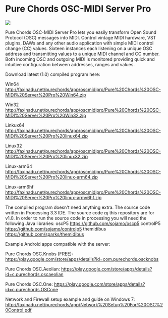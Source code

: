 # Pure Chords OSC-MIDI Server Pro
<img src= http://www.faxinadu.net/images/pure_chords_osc_midi_server_pro.png img>

Pure Chords OSC-MIDI Server Pro lets you easily transform Open Sound Protocol (OSC) messages into MIDI. Control vintage MIDI hardware, VST plugins, DAWs and any other audio application with simple MIDI control change (CC) values. Sixteen instances each listening on a unique OSC address and transmitting values to a unique MIDI channel and CC number. Both incoming OSC and outgoing MIDI is monitored providing quick and intuitive configuration between addresses, ranges and values.

Download latest (1.0) compiled program here:

Win64
http://faxinadu.net/purechords/app/oscmidipro/Pure%20Chords%20OSC-MIDI%20Server%20Pro%20Win64.zip

Win32
http://faxinadu.net/purechords/app/oscmidipro/Pure%20Chords%20OSC-MIDI%20Server%20Pro%20Win32.zip

Linkux64
http://faxinadu.net/purechords/app/oscmidipro/Pure%20Chords%20OSC-MIDI%20Server%20Pro%20linux64.zip

Linux32
http://faxinadu.net/purechords/app/oscmidipro/Pure%20Chords%20OSC-MIDI%20Server%20Pro%20linux32.zip

Linux-arm64
http://faxinadu.net/purechords/app/oscmidipro/Pure%20Chords%20OSC-MIDI%20Server%20Pro%20linux-arm64.zip

Linux-arm6hf
http://faxinadu.net/purechords/app/oscmidipro/Pure%20Chords%20OSC-MIDI%20Server%20Pro%20linux-armv6hf.zip

The compiled program doesn't need anything extra. The source code written in Processing 3.3 IDE. The source code ןמ this repository are for v1.0. In order to run the source code in processing you will need the following Java libraries:
oscP5 https://github.com/sojamo/oscp5
controlP5 https://github.com/sojamo/controlp5 
themidibus https://github.com/sparks/themidibus


Example Android apps compatible with the server:

Pure Chords OSC.Knobs (FREE):
https://play.google.com/store/apps/details?id=com.purechords.oscknobs

Pure Chords OSC.Aeolian:
https://play.google.com/store/apps/details?id=c.purechords.oscaeolian

Pure Chords OSC.One:
https://play.google.com/store/apps/details?id=c.purechords.OSCone

Network and Firewall setup example and guide on Windows 7:
http://faxinadu.net/purechords/app/Network%20Setup%20For%20OSC%20Control.pdf



